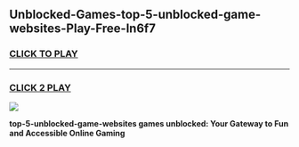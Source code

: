 
## Unblocked-Games-top-5-unblocked-game-websites-Play-Free-ln6f7
<h3>
<a href="https://premium76.site?title=top-5-unblocked-game-websites&ref=22A">CLICK TO PLAY</a></h3>
<hr>

<h3>
<a href="https://premium76.site?title=top-5-unblocked-game-websites&ref=22A">CLICK 2 PLAY</a>
  
</h3>

<a href="https://premium76.site?title=top-5-unblocked-game-websites&ref=22A"><img src="https://clearcache.store/games.png"></a>


**top-5-unblocked-game-websites games unblocked: Your Gateway to Fun and Accessible Online Gaming**
